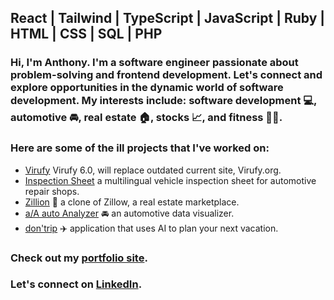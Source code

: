 ## React | Tailwind | TypeScript | JavaScript | Ruby | HTML | CSS | SQL | PHP

### Hi, I'm Anthony. I'm a software engineer passionate about problem-solving and frontend development. Let's connect and explore opportunities in the dynamic world of software development. My interests include: software development 💻, automotive 🚘, real estate 🏠, stocks 📈, and fitness 💪🏼. 

### Here are some of the ill projects that I've worked on: 
+ [Virufy](https://gevuong.github.io/minimal-i18n-with-app-router/en) Virufy 6.0, will replace outdated current site, Virufy.org.
+ [Inspection Sheet](https://inspection-sheet.com) a multilingual vehicle inspection sheet for automotive repair shops. 
+ [Zillion](https://zillion-merq.onrender.com/) 🏡 a clone of Zillow, a real estate marketplace.
+ [a/A auto Analyzer](https://a-wong-8.github.io/Javascript-project/) 🚘 an automotive data visualizer.
+ [don'trip](https://dontrip-cf0b244dc888.herokuapp.com/) ✈️ application that uses AI to plan your next vacation.

### Check out my [portfolio site](https://a-wong-8.github.io/).
### Let's connect on [LinkedIn](https://www.linkedin.com/in/anthony-wong-26723813b/).
